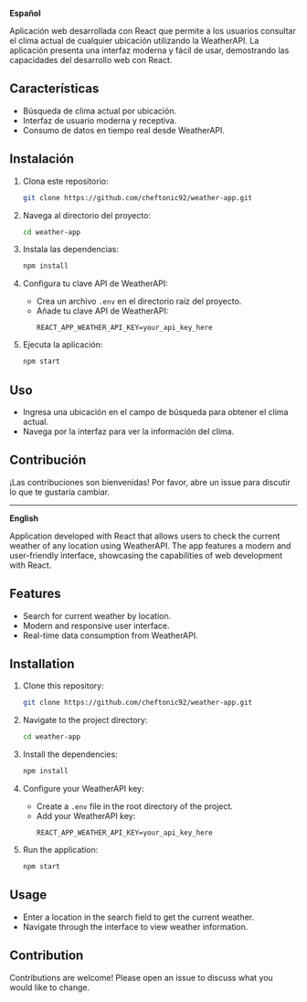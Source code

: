 **Español**

Aplicación web desarrollada con React que permite a los usuarios consultar el clima actual de cualquier ubicación utilizando la WeatherAPI. La aplicación presenta una interfaz moderna y fácil de usar, demostrando las capacidades del desarrollo web con React.

## Características

- Búsqueda de clima actual por ubicación.
- Interfaz de usuario moderna y receptiva.
- Consumo de datos en tiempo real desde WeatherAPI.

## Instalación

1. Clona este repositorio:
    ```bash
    git clone https://github.com/cheftonic92/weather-app.git
    ```

2. Navega al directorio del proyecto:
    ```bash
    cd weather-app
    ```

3. Instala las dependencias:
    ```bash
    npm install
    ```

4. Configura tu clave API de WeatherAPI:
    - Crea un archivo `.env` en el directorio raíz del proyecto.
    - Añade tu clave API de WeatherAPI:
        ```
        REACT_APP_WEATHER_API_KEY=your_api_key_here
        ```

5. Ejecuta la aplicación:
    ```bash
    npm start
    ```

## Uso

- Ingresa una ubicación en el campo de búsqueda para obtener el clima actual.
- Navega por la interfaz para ver la información del clima.

## Contribución

¡Las contribuciones son bienvenidas! Por favor, abre un issue para discutir lo que te gustaría cambiar.

---

**English**

Application developed with React that allows users to check the current weather of any location using WeatherAPI. The app features a modern and user-friendly interface, showcasing the capabilities of web development with React.

## Features

- Search for current weather by location.
- Modern and responsive user interface.
- Real-time data consumption from WeatherAPI.

## Installation

1. Clone this repository:
    ```bash
    git clone https://github.com/cheftonic92/weather-app.git
    ```

2. Navigate to the project directory:
    ```bash
    cd weather-app
    ```

3. Install the dependencies:
    ```bash
    npm install
    ```

4. Configure your WeatherAPI key:
    - Create a `.env` file in the root directory of the project.
    - Add your WeatherAPI key:
        ```
        REACT_APP_WEATHER_API_KEY=your_api_key_here
        ```

5. Run the application:
    ```bash
    npm start
    ```

## Usage

- Enter a location in the search field to get the current weather.
- Navigate through the interface to view weather information.

## Contribution

Contributions are welcome! Please open an issue to discuss what you would like to change.
